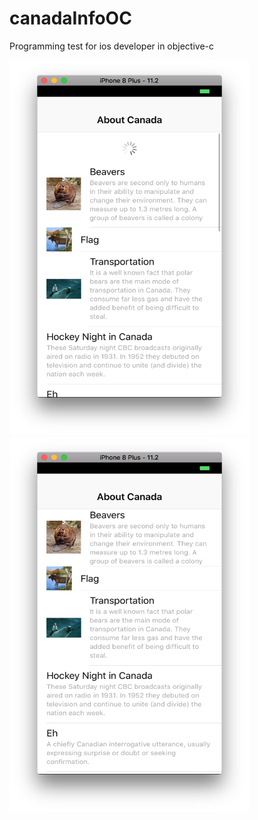 # canadaInfoOC

Programming test for ios developer in objective-c 

<img src="https://github.com/jigar007/wiproTest/blob/master/1.png" width="384" height="600" > <img src="https://github.com/jigar007/wiproTest/blob/master/3.png" width="384" height="600" > 

